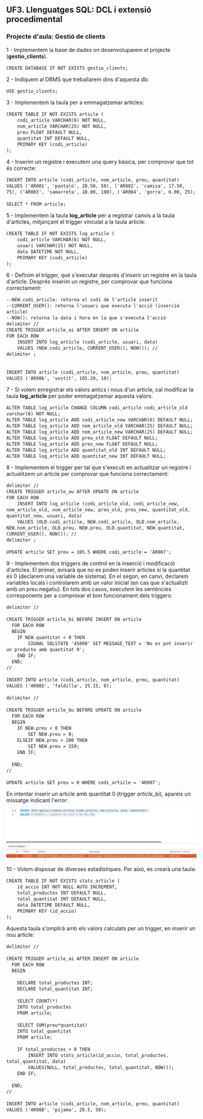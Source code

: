 ## UF3. Llenguatges SQL: DCL i extensió procedimental

### Projecte d'aula: Gestió de clients

1 - Implementem la base de dades on desenvoluparem el projecte (**gestio_clients**). 

```
CREATE DATABASE IF NOT EXISTS gestio_clients;
```

2 - Indiquem al DBMS que treballarem dins d'aquesta db:

```
USE gestio_clients;
```

3 - Implementem la taula per a emmagatzemar articles:

```
CREATE TABLE IF NOT EXISTS article (
	codi_article VARCHAR(6) NOT NULL,
	nom_article VARCHAR(25) NOT NULL,
	preu FLOAT DEFAULT NULL,
	quantitat INT DEFAULT NULL,
	PRIMARY KEY (codi_article)
);

```

4 - Inserim un registre i executem una query bàsica, per comprovar que tot és correcte:

```
INSERT INTO article (codi_article, nom_article, preu, quantitat) 
VALUES ('AR001', 'pantaló', 20.50, 50), ('AR002', 'camisa', 17.50, 75), ('AR003', 'samarreta', 10.00, 100), ('AR004', 'gorra', 6.00, 25);

SELECT * FROM article;
```

5 - Implementem la taula **log_article** per a registrar canvis a la taula d'articles, mitjançant el trigger vinculat a la taula article:

```
CREATE TABLE IF NOT EXISTS log_article (
	codi_article VARCHAR(6) NOT NULL,
	usuari VARCHAR(25) NOT NULL,
	data DATETIME NOT NULL,
	PRIMARY KEY (codi_article)
);
```

6 - Definim el trigger, que s'executar després d'inserir un registre en la taula d'article. Després inserim un registre, per comprovar que funciona correctament:

```
--NEW.codi_article: retorna el codi de l'article inserit 
--CURRENT_USER(): retorna l'usuari que executa l'acció (inserció article)
--NOW(): retorna la data i hora en la que s'executa l'acció
delimiter //
CREATE TRIGGER article_ai AFTER INSERT ON article 
FOR EACH ROW	
	INSERT INTO log_article (codi_article, usuari, data) 
	VALUES (NEW.codi_article, CURRENT_USER(), NOW()); //
delimiter ;


INSERT INTO article (codi_article, nom_article, preu, quantitat) 
VALUES ('AR006', 'vestit', 105.20, 10);

```

7 - Si volem enregistrar els valors antics i nous d'un article, cal modificar la taula **log_article** per poder emmagatzemar aquesta valors:

```
ALTER TABLE log_article CHANGE COLUMN codi_article codi_article_old varchar(6) NOT NULL;
ALTER TABLE log_article ADD codi_article_new VARCHAR(6) DEFAULT NULL; 
ALTER TABLE log_article ADD nom_article_old VARCHAR(25) DEFAULT NULL;
ALTER TABLE log_article ADD nom_article_new VARCHAR(25) DEFAULT NULL;
ALTER TABLE log_article ADD preu_old FLOAT DEFAULT NULL;
ALTER TABLE log_article ADD preu_new FLOAT DEFAULT NULL;
ALTER TABLE log_article ADD quantitat_old INT DEFAULT NULL;
ALTER TABLE log_article ADD quantitat_new INT DEFAULT NULL;
```

8 - Implementem el trigger per tal que s'executi en actualitzar un registre i actualitzem un article per comprovar que funciona correctament:

```
delimiter //
CREATE TRIGGER article_au AFTER UPDATE ON article 
FOR EACH ROW	
	INSERT INTO log_article (codi_article_old, codi_article_new, nom_article_old, nom_article_new, preu_old, preu_new, quantitat_old, quantitat_new, usuari, data) 
	VALUES (OLD.codi_article, NEW.codi_article, OLD.nom_article, NEW.nom_article, OLD.preu, NEW.preu, OLD.quantitat, NEW.quantitat, CURRENT_USER(), NOW()); //
delimiter ;

UPDATE article SET preu = 105.5 WHERE codi_article = 'AR007';
```

9 - Implementem dos triggers de control en la inserció i modificació d'articles. El primer, avisarà que no es poden inserir articles si la quantitat és 0 (declarem una variable de sistema). En el segon, en canvi, declarem variables locals i controlarem amb un valor inicial (en cas que s'actualizti amb un preu negatiu). En tots dos casos, executem les sentències corresponents per a comprovar el bon funcionament dels triggers:

```
delimiter //

CREATE TRIGGER article_bi BEFORE INSERT ON article
  FOR EACH ROW
  BEGIN
    IF NEW.quantitat < 0 THEN
    	SIGNAL SQLSTATE '45000' SET MESSAGE_TEXT = 'No es pot inserir un producte amb quantitat 0';
    END IF;
  END;
//

INSERT INTO article (codi_article, nom_article, preu, quantitat) 
VALUES ('AR005', 'faldilla', 25.15, 0);

delimiter //

CREATE TRIGGER article_bu BEFORE UPDATE ON article
  FOR EACH ROW
  BEGIN
    IF NEW.preu < 0 THEN
    	SET NEW.preu = 0;
    ELSEIF NEW.preu > 200 THEN
        SET NEW.preu = 150;
    END IF;

  END;
//

UPDATE article SET preu = 0 WHERE codi_article = 'AR007';
```

En intentar inserir un article amb quantitat 0 (trigger *article_bi*), apareix un missatge indicant l'error:

![Consola MySQL Workbench que mostra l'error](images/mysql_error.jpg)

10 - Volem disposar de diverses estadístiques. Per això, es crearà una taula: 

```
CREATE TABLE IF NOT EXISTS stats_article (
	id_accio INT NOT NULL AUTO_INCREMENT,
	total_productes INT DEFAULT NULL,
	total_quantitat INT DEFAULT NULL,
	data DATETIME DEFAULT NULL,
	PRIMARY KEY (id_accio)
);
```

Aquesta taula s'omplirà amb els valors calculats per un trigger, en inserir un nou article:

```
delimiter //

CREATE TRIGGER article_ai AFTER INSERT ON article
  FOR EACH ROW
  BEGIN
  
    DECLARE total_productes INT;
    DECLARE total_quantitat INT;
    
    SELECT COUNT(*) 
    INTO total_productes
    FROM article;
    
    SELECT SUM(preu*quantitat) 
    INTO total_quantitat
    FROM article;
      
    IF total_productes > 0 THEN
        INSERT INTO stats_article(id_accio, total_productes, total_quantitat, data)
        VALUES(NULL, total_productes, total_quantitat, NOW());
    END IF;

  END;
//

INSERT INTO article (codi_article, nom_article, preu, quantitat) 
VALUES ('AR008', 'pijama', 20.5, 50);
```